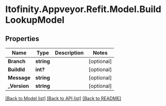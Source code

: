 # Itofinity.Appveyor.Refit.Model.BuildLookupModel
## Properties

Name | Type | Description | Notes
------------ | ------------- | ------------- | -------------
**Branch** | **string** |  | [optional] 
**BuildId** | **int?** |  | [optional] 
**Message** | **string** |  | [optional] 
**_Version** | **string** |  | [optional] 

[[Back to Model list]](../README.md#documentation-for-models) [[Back to API list]](../README.md#documentation-for-api-endpoints) [[Back to README]](../README.md)

